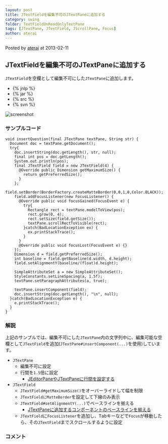 ```yaml
---
layout: post
title: JTextFieldを編集不可のJTextPaneに追加する
category: swing
folder: TextFieldOnReadOnlyTextPane
tags: [JTextPane, JTextField, JScrollPane, Focus]
author: aterai
---
```


Posted by [aterai](http://terai.xrea.jp/aterai.html) at 2013-02-11

## JTextFieldを編集不可のJTextPaneに追加する
`JTextField`を空欄として編集不可にした`JTextPane`に追加します。

- {% jnlp %}
- {% jar %}
- {% src %}
- {% svn %}

<!-- dummy comment line for breaking list -->

![screenshot](https://lh4.googleusercontent.com/-N1aQ1F9Zrn8/UReetdvfWQI/AAAAAAAABdc/9J_2lkAgW0Y/s800/TextFieldOnReadOnlyTextPane.png)

### サンプルコード
<pre class="prettyprint"><code>void insertQuestion(final JTextPane textPane, String str) {
  Document doc = textPane.getDocument();
  try{
    doc.insertString(doc.getLength(), str, null);
    final int pos = doc.getLength();
    System.out.println(pos);
    final JTextField field = new JTextField(4) {
      @Override public Dimension getMaximumSize() {
        return getPreferredSize();
      }
    };
    field.setBorder(BorderFactory.createMatteBorder(0,0,1,0,Color.BLACK));
    field.addFocusListener(new FocusListener() {
      @Override public void focusGained(FocusEvent e) {
        try{
          Rectangle rect = textPane.modelToView(pos);
          rect.grow(0, 4);
          rect.setSize(field.getSize());
          textPane.scrollRectToVisible(rect);
        }catch(BadLocationException ex) {
          ex.printStackTrace();
        }
      }
      @Override public void focusLost(FocusEvent e) {}
    });
    Dimension d = field.getPreferredSize();
    int baseline = field.getBaseline(d.width, d.height);
    field.setAlignmentY(baseline/(float)d.height);

    SimpleAttributeSet a = new SimpleAttributeSet();
    StyleConstants.setLineSpacing(a, 1.5f);
    textPane.setParagraphAttributes(a, true);

    textPane.insertComponent(field);
    doc.insertString(doc.getLength(), "\n", null);
  }catch(BadLocationException e) {
    e.printStackTrace();
  }
}
</code></pre>

### 解説
上記のサンプルでは、編集不可にした`JTextPane`内の文字列中に、編集可能な空欄として`JTextField`を追加(`JTextPane#insertComponent(...)`を使用)しています。

- `JTextPane`
    - 編集不可に設定
    - 行間を`1.5`倍に設定
        - [JEditorPaneやJTextPaneに行間を設定する](http://terai.xrea.jp/Swing/LineSpacing.html)
- `JTextField`
    - `JTextField#getMaximumSize()`をオーバーライドして幅を制限
    - `JTextFieldにMatteBorder`を設定して下線のみ表示
    - `JTextField#setAlignmentY(...)`でベースラインを揃える
        - [JTextPaneに追加するコンポーネントのベースラインを揃える](http://terai.xrea.jp/Swing/InsertComponentBaseline.html)
    - `JTextField`に`FocusListener`を追加し、<kbd>Tab</kbd>キーなどで`Focus`が移動したら、その`JTextField`までスクロールするように設定

<!-- dummy comment line for breaking list -->

### コメント
